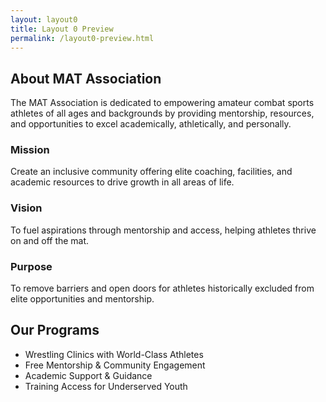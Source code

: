 ```yaml
---
layout: layout0
title: Layout 0 Preview
permalink: /layout0-preview.html
---
```


<section class="p-8 max-w-5xl mx-auto">
  <h2 class="text-3xl font-bold mb-4 text-center">About MAT Association</h2>
  <p class="mb-6">The MAT Association is dedicated to empowering amateur combat sports athletes of all ages and backgrounds by providing mentorship, resources, and opportunities to excel academically, athletically, and personally.</p>
  <div class="grid md:grid-cols-3 gap-6 text-left">
    <div>
      <h3 class="text-xl font-semibold mb-2">Mission</h3>
      <p>Create an inclusive community offering elite coaching, facilities, and academic resources to drive growth in all areas of life.</p>
    </div>
    <div>
      <h3 class="text-xl font-semibold mb-2">Vision</h3>
      <p>To fuel aspirations through mentorship and access, helping athletes thrive on and off the mat.</p>
    </div>
    <div>
      <h3 class="text-xl font-semibold mb-2">Purpose</h3>
      <p>To remove barriers and open doors for athletes historically excluded from elite opportunities and mentorship.</p>
    </div>
  </div>
</section>

<section class="bg-gray-900 py-10">
  <div class="max-w-5xl mx-auto px-6">
    <h2 class="text-3xl font-bold mb-6 text-center">Our Programs</h2>
    <ul class="grid md:grid-cols-2 gap-6 list-disc list-inside">
      <li>Wrestling Clinics with World-Class Athletes</li>
      <li>Free Mentorship & Community Engagement</li>
      <li>Academic Support & Guidance</li>
      <li>Training Access for Underserved Youth</li>
    </ul>
  </div>
</section>

